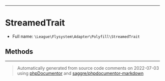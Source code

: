 ***

# StreamedTrait





* Full name: `\League\Flysystem\Adapter\Polyfill\StreamedTrait`




## Methods


***
> Automatically generated from source code comments on 2022-07-03 using [phpDocumentor](http://www.phpdoc.org/) and [saggre/phpdocumentor-markdown](https://github.com/Saggre/phpDocumentor-markdown)

